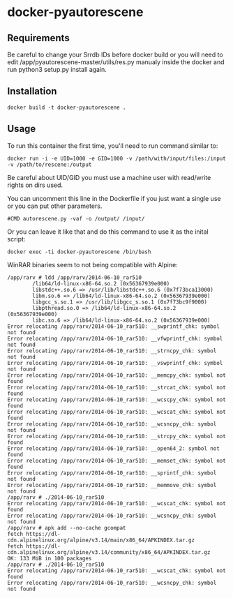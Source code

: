 # docker-pyautorescene

Requirements
------------
Be careful to change your Srrdb IDs before docker build or you will need to edit /app/pyautorescene-master/utils/res.py manualy inside the docker and run python3 setup.py install again.

Installation
-----

```
docker build -t docker-pyautorescene .
```

Usage
-----
To run this container the first time, you'll need to run command similar to:

```
docker run -i -e UID=1000 -e GID=1000 -v /path/with/input/files:/input -v /path/to/rescene:/output
```
Be careful about UID/GID you must use a machine user with read/write rights on dirs used.

You can uncomment this line in the Dockerfile if you just want a single use or you can put other parameters.
```
#CMD autorescene.py -vaf -o /output/ /input/
```
Or you can leave it like that and do this command to use it as the inital script:
```
docker exec -ti docker-pyautorescene /bin/bash
```

WinRAR binaries seem to not being compatible with Alpine:
```
/app/rarv # ldd /app/rarv/2014-06-10_rar510
        /lib64/ld-linux-x86-64.so.2 (0x56367939e000)
        libstdc++.so.6 => /usr/lib/libstdc++.so.6 (0x7f73bca13000)
        libm.so.6 => /lib64/ld-linux-x86-64.so.2 (0x56367939e000)
        libgcc_s.so.1 => /usr/lib/libgcc_s.so.1 (0x7f73bc9f9000)
        libpthread.so.0 => /lib64/ld-linux-x86-64.so.2 (0x56367939e000)
        libc.so.6 => /lib64/ld-linux-x86-64.so.2 (0x56367939e000)
Error relocating /app/rarv/2014-06-10_rar510: __swprintf_chk: symbol not found
Error relocating /app/rarv/2014-06-10_rar510: __vfwprintf_chk: symbol not found
Error relocating /app/rarv/2014-06-10_rar510: __strncpy_chk: symbol not found
Error relocating /app/rarv/2014-06-10_rar510: __vswprintf_chk: symbol not found
Error relocating /app/rarv/2014-06-10_rar510: __memcpy_chk: symbol not found
Error relocating /app/rarv/2014-06-10_rar510: __strcat_chk: symbol not found
Error relocating /app/rarv/2014-06-10_rar510: __wcscpy_chk: symbol not found
Error relocating /app/rarv/2014-06-10_rar510: __wcscat_chk: symbol not found
Error relocating /app/rarv/2014-06-10_rar510: __wcsncpy_chk: symbol not found
Error relocating /app/rarv/2014-06-10_rar510: __strcpy_chk: symbol not found
Error relocating /app/rarv/2014-06-10_rar510: __open64_2: symbol not found
Error relocating /app/rarv/2014-06-10_rar510: __memset_chk: symbol not found
Error relocating /app/rarv/2014-06-10_rar510: __sprintf_chk: symbol not found
Error relocating /app/rarv/2014-06-10_rar510: __memmove_chk: symbol not found
/app/rarv # ./2014-06-10_rar510 
Error relocating /app/rarv/2014-06-10_rar510: __wcscat_chk: symbol not found
Error relocating /app/rarv/2014-06-10_rar510: __wcsncpy_chk: symbol not found
/app/rarv # apk add --no-cache gcompat
fetch https://dl-cdn.alpinelinux.org/alpine/v3.14/main/x86_64/APKINDEX.tar.gz
fetch https://dl-cdn.alpinelinux.org/alpine/v3.14/community/x86_64/APKINDEX.tar.gz
OK: 133 MiB in 100 packages
/app/rarv # ./2014-06-10_rar510 
Error relocating /app/rarv/2014-06-10_rar510: __wcscat_chk: symbol not found
Error relocating /app/rarv/2014-06-10_rar510: __wcsncpy_chk: symbol not found
```
